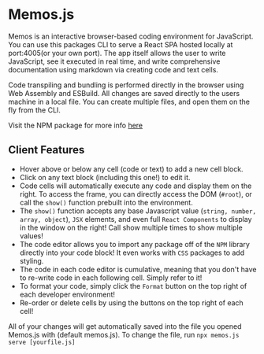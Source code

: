 # Memos.js

Memos is an interactive browser-based coding environment for JavaScript. You can use this packages CLI to serve a React SPA hosted locally at port:4005(or your own port). The app itself allows the user to write JavaScript, see it executed in real time, and write comprehensive documentation using markdown via creating code and text cells.

Code transpiling and bundling is performed directly in the browser using Web Assembly and ESBuild. All changes are saved directly to the users machine in a local file. You can create multiple files, and open them on the fly from the CLI.

Visit the NPM package for more info [here](https://www.npmjs.com/package/memos.js)

## Client Features

- Hover above or below any cell (code or text) to add a new cell block.
- Click on any text block (including this one!) to edit it.
- Code cells will automatically execute any code and display them on the right. To access the frame, you can directly access the DOM (`#root`), or call the `show()` function prebuilt into the environment.
- The `show()` function accepts any base Javascript value (`string, number, array, object`), `JSX` elements, and even full `React Components` to display in the window on the right! Call show multiple times to show multiple values!
- The code editor allows you to import any package off of the `NPM` library directly into your code block! It even works with `CSS` packages to add styling.
- The code in each code editor is cumulative, meaning that you don't have to re-write code in each following cell. Simply refer to it!
- To format your code, simply click the `Format` button on the top right of each developer environment!
- Re-order or delete cells by using the buttons on the top right of each cell! 

All of your changes will get automatically saved into the file you opened Memos.js with (default memos.js). To change the file, run `npx memos.js serve [yourfile.js]`
